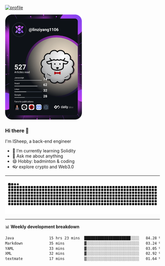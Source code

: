 [![profile](https://user-images.githubusercontent.com/54968314/208005045-e4b42f3b-833d-4242-bfcc-e764865553a2.svg)](https://www.calligrapher.ai/)

<a href="https://app.daily.dev/linziyang1106"><img src="/devcard.png" width="250" alt="ISheep's Dev Card"/></a>

### Hi there 🐏

I'm ISheep, a back-end engineer

- 🔭 I’m currently learning Solidity
- 💬 Ask me about anything
- 😄 Hobby: badminton & coding
- 👓 explore crypto and Web3.0

-------

![](https://raw.githubusercontent.com/ISheepp/ISheepp/output/github-contribution-grid-snake.svg)

-------

📊 **Weekly development breakdown**
<!--START_SECTION:waka-->

```txt
Java                15 hrs 23 mins  █████████████████████░░░░   84.28 %
Markdown            35 mins         ▓░░░░░░░░░░░░░░░░░░░░░░░░   03.24 %
YAML                33 mins         ▓░░░░░░░░░░░░░░░░░░░░░░░░   03.05 %
XML                 32 mins         ▓░░░░░░░░░░░░░░░░░░░░░░░░   02.92 %
textmate            17 mins         ▒░░░░░░░░░░░░░░░░░░░░░░░░   01.64 %
```

<!--END_SECTION:waka-->
